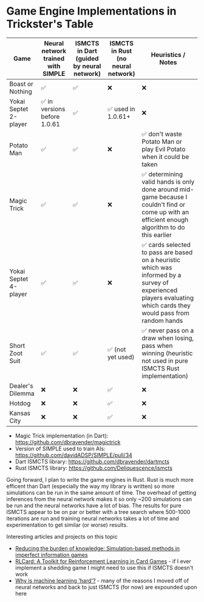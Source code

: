 # Game Engine Implementations in Trickster's Table

| Game                  | Neural network trained with SIMPLE | ISMCTS in Dart (guided by neural network) | ISMCTS in Rust (no neural network) | Heuristics / Notes                                                                                                                                               |
|-----------------------|------------------------------------|-------------------------------------------|------------------------------------|------------------------------------------------------------------------------------------------------------------------------------------------------------------|
| Boast or Nothing      | ✅                                  | ✅                                         | ❌                                  | ❌                                                                                                                                                                |
| Yokai Septet 2-player | ✅ in versions before 1.0.61        | ✅                                         | ✅ used in 1.0.61+                  | ❌                                                                                                                                                                |
| Potato Man            | ✅                                  | ✅                                         | ❌                                  | ✅ don't waste Potato Man or play Evil Potato when it could be taken                                                                                              |
| Magic Trick           | ✅                                  | ✅                                         | ❌                                  | ✅ determining valid hands is only done around mid-game because I couldn't find or come up with an efficient enough algorithm to do this earlier                  |
| Yokai Septet 4-player | ✅                                  | ✅                                         | ❌                                  | ✅ cards selected to pass are based on a heuristic which was informed by a survey of experienced players evaluating which cards they would pass from random hands |
| Short Zoot Suit       | ✅                                  | ✅                                         | ✅ (not yet used)                   | ✅ never pass on a draw when losing, pass when winning (heuristic not used in pure ISMCTS Rust implementation)                                                    |
| Dealer's Dilemma      | ❌                                  | ❌                                         | ✅                                  | ❌                                                                                                                                                                |
| Hotdog                | ❌                                  | ❌                                         | ✅                                  | ❌                                                                                                                                                                |
| Kansas City                | ❌                                  | ❌                                         | ✅                                  | ❌                                                                                                                                                                |

* Magic Trick implementation (in Dart): https://github.com/dbravender/magictrick
* Version of SIMPLE used to train AIs: https://github.com/davidADSP/SIMPLE/pull/34
* Dart ISMCTS library: https://github.com/dbravender/dartmcts
* Rust ISMCTS library: https://github.com/Deliquescence/ismcts

Going forward, I plan to write the game engines in Rust. Rust is much more efficent than Dart (especially the way my library is written) so more simulations can be run in the same amount of time. The overhead of getting inferences from the neural network makes it so only ~200 simulations can be run and the neural networks have a lot of bias. The results for pure ISMCTS appear to be on par or better with a tree search where 500-1000 iterations are run and training neural networks takes a lot of time and experimentation to get similar (or worse) results.

Interesting articles and projects on this topic

* [Reducing the burden of knowledge: Simulation-based methods in imperfect information games](https://www.aifactory.co.uk/newsletter/2013_01_reduce_burden.htm)
* [RLCard: A Toolkit for Reinforcement Learning in Card Games](https://rlcard.org/) - if I ever implement a shedding game I might need to use this if ISMCTS doesn't work
* [Why is machine learning 'hard'?](https://ai.stanford.edu/~zayd/why-is-machine-learning-hard.html) - many of the reasons I moved off of neural networks and back to just ISMCTS (for now) are expounded upon here
